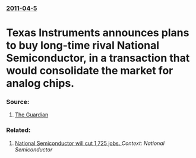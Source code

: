 ### [2011-04-5](/news/2011/04/5/index.md)

# Texas Instruments announces plans to buy long-time rival National Semiconductor, in a transaction that would consolidate the market for analog chips. 




### Source:

1. [The Guardian](http://www.guardian.co.uk/technology/2011/apr/05/texas-instruments-national-semiconductor)

### Related:

1. [ National Semiconductor will cut 1,725 jobs. ](/news/2009/03/12/national-semiconductor-will-cut-1-725-jobs.md) _Context: National Semiconductor_
